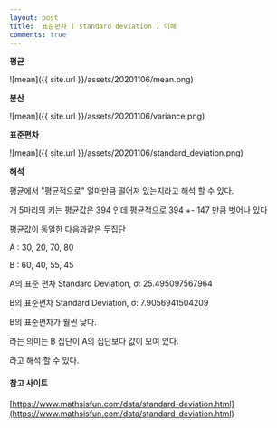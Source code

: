 ```yaml
---
layout: post
title:  표준편차 ( standard deviation ) 이해
comments: true
---
```



**평균**

![mean]({{ site.url }}/assets/20201106/mean.png)
 
**분산**
 
![mean]({{ site.url }}/assets/20201106/variance.png)
 
**표준편차**
 
![mean]({{ site.url }}/assets/20201106/standard_deviation.png)


**해석**

평균에서 "평균적으로" 얼마만큼 떨어져 있는지라고 해석 할 수 있다.

개 5마리의 키는  평균값은 394 인데 평균적으로 394 +- 147 만큼 벗어나 있다 

평균값이 동일한 다음과같은 두집단 

A : 30, 20, 70, 80

B : 60, 40, 55, 45

A의 표준 편차 Standard Deviation, σ: 25.495097567964

B의 표준편차  Standard Deviation, σ: 7.9056941504209

B의 표준편차가 훨씬 낮다. 

라는 의미는 B 집단이 A의 집단보다 값이 모여 있다. 

라고 해석 할 수 있다.




#### 참고 사이트

[https://www.mathsisfun.com/data/standard-deviation.html](https://www.mathsisfun.com/data/standard-deviation.html)